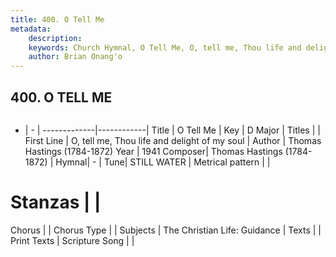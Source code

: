 ```yaml
---
title: 400. O Tell Me
metadata:
    description: 
    keywords: Church Hymnal, O Tell Me, O, tell me, Thou life and delight of my soul, 
    author: Brian Onang'o
---
```



## 400. O TELL ME

```txt

```

- |   -  |
-------------|------------|
Title | O Tell Me |
Key | D Major |
Titles |  |
First Line | O, tell me, Thou life and delight of my soul |
Author | Thomas Hastings (1784-1872)
Year | 1941
Composer| Thomas Hastings (1784-1872) |
Hymnal|  - |
Tune| STILL WATER |
Metrical pattern | |
# Stanzas |  |
Chorus |  |
Chorus Type |  |
Subjects | The Christian Life: Guidance |
Texts |  |
Print Texts | 
Scripture Song |  |
  
